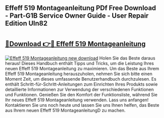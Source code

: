 ## Effeff 519 Montageanleitung PDf Free Download - Part-G1B Service Owner Guide - User Repair Edition UIn82

# <h2><a href="http://df8tduk.blite.top/?on=Effeff+519+Montageanleitung">🔗Download 👉🔴 Effeff 519 Montageanleitung</a></h2>

[![Effeff 519 Montageanleitung new download](https://i.imgur.com/lujVjoI.png)](http://df8tduk.blite.top/?on=Effeff+519+Montageanleitung)
Holen Sie das Beste daraus heraus! Dieses Handbuch enthält Tipps und Tricks, um die Leistung Ihres neuen Effeff 519 Montageanleitung zu maximieren. Um das Beste aus Ihrem Effeff 519 Montageanleitung herauszuholen, nehmen Sie sich bitte einen Moment Zeit, um dieses umfassende Benutzerhandbuch durchzulesen. Es enthält Schritt-für-Schritt-Anleitungen zum Einrichten Ihres Produkts sowie detaillierte Informationen zur Verwendung der verschiedenen Funktionen und Funktionen. Genießen Sie den Komfort der Funktionsliste, während Sie Ihr neues Effeff 519 Montageanleitung verwenden. Lass uns anfangen! Kontaktieren Sie uns noch heute und lassen Sie uns Ihnen helfen, das Beste aus Ihrem neuen Effeff 519 MontageanleitungD zu machen.
